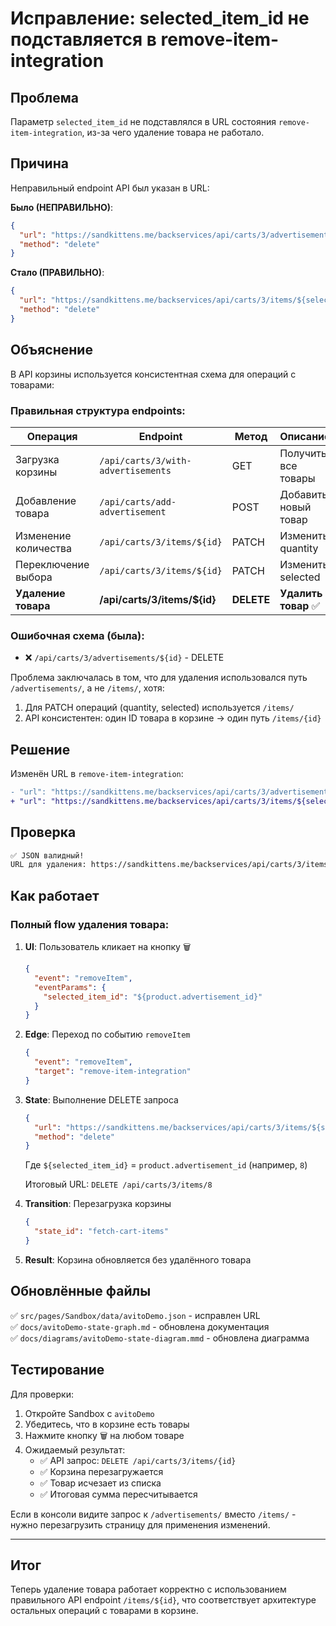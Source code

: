 # Исправление: selected_item_id не подставляется в remove-item-integration

## Проблема

Параметр `selected_item_id` не подставлялся в URL состояния `remove-item-integration`, из-за чего удаление товара не работало.

## Причина

Неправильный endpoint API был указан в URL:

**Было (НЕПРАВИЛЬНО)**:
```json
{
  "url": "https://sandkittens.me/backservices/api/carts/3/advertisements/${selected_item_id}",
  "method": "delete"
}
```

**Стало (ПРАВИЛЬНО)**:
```json
{
  "url": "https://sandkittens.me/backservices/api/carts/3/items/${selected_item_id}",
  "method": "delete"
}
```

## Объяснение

В API корзины используется консистентная схема для операций с товарами:

### Правильная структура endpoints:

| Операция | Endpoint | Метод | Описание |
|----------|----------|-------|----------|
| Загрузка корзины | `/api/carts/3/with-advertisements` | GET | Получить все товары |
| Добавление товара | `/api/carts/add-advertisement` | POST | Добавить новый товар |
| Изменение количества | `/api/carts/3/items/${id}` | PATCH | Изменить quantity |
| Переключение выбора | `/api/carts/3/items/${id}` | PATCH | Изменить selected |
| **Удаление товара** | **/api/carts/3/items/${id}** | **DELETE** | **Удалить товар** ✅ |

### Ошибочная схема (была):

- ❌ `/api/carts/3/advertisements/${id}` - DELETE

Проблема заключалась в том, что для удаления использовался путь `/advertisements/`, а не `/items/`, хотя:
1. Для PATCH операций (quantity, selected) используется `/items/`
2. API консистентен: один ID товара в корзине → один путь `/items/{id}`

## Решение

Изменён URL в `remove-item-integration`:

```diff
- "url": "https://sandkittens.me/backservices/api/carts/3/advertisements/${selected_item_id}",
+ "url": "https://sandkittens.me/backservices/api/carts/3/items/${selected_item_id}",
```

## Проверка

```bash
✅ JSON валидный!
URL для удаления: https://sandkittens.me/backservices/api/carts/3/items/${selected_item_id}
```

## Как работает

### Полный flow удаления товара:

1. **UI**: Пользователь кликает на кнопку 🗑️
   ```json
   {
     "event": "removeItem",
     "eventParams": {
       "selected_item_id": "${product.advertisement_id}"
     }
   }
   ```

2. **Edge**: Переход по событию `removeItem`
   ```json
   {
     "event": "removeItem",
     "target": "remove-item-integration"
   }
   ```

3. **State**: Выполнение DELETE запроса
   ```json
   {
     "url": "https://sandkittens.me/backservices/api/carts/3/items/${selected_item_id}",
     "method": "delete"
   }
   ```
   
   Где `${selected_item_id}` = `product.advertisement_id` (например, `8`)
   
   Итоговый URL: `DELETE /api/carts/3/items/8`

4. **Transition**: Перезагрузка корзины
   ```json
   {
     "state_id": "fetch-cart-items"
   }
   ```

5. **Result**: Корзина обновляется без удалённого товара

## Обновлённые файлы

✅ `src/pages/Sandbox/data/avitoDemo.json` - исправлен URL  
✅ `docs/avitoDemo-state-graph.md` - обновлена документация  
✅ `docs/diagrams/avitoDemo-state-diagram.mmd` - обновлена диаграмма

## Тестирование

Для проверки:

1. Откройте Sandbox с `avitoDemo`
2. Убедитесь, что в корзине есть товары
3. Нажмите кнопку 🗑️ на любом товаре
4. Ожидаемый результат:
   - ✅ API запрос: `DELETE /api/carts/3/items/{id}`
   - ✅ Корзина перезагружается
   - ✅ Товар исчезает из списка
   - ✅ Итоговая сумма пересчитывается

Если в консоли видите запрос к `/advertisements/` вместо `/items/` - нужно перезагрузить страницу для применения изменений.

---

## Итог

Теперь удаление товара работает корректно с использованием правильного API endpoint `/items/${id}`, что соответствует архитектуре остальных операций с товарами в корзине.
